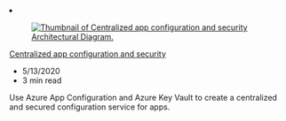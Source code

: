 <!-- This file is automatically generated by build/architectures/build_index.py. Any updates will be lost. -->

<!-- markdownlint-disable MD033 -->

<li class="grid-item item-column" data-categories="Security Management and Governance ">
<article class="card">
    <div class="card-header has-margin-bottom-none" aria-hidden="true">
        <figure class="image diagram has-height-175 has-overflow-hidden level">
            <a href="/azure/architecture/solution-ideas/articles/appconfig-key-vault"><img src="/azure/architecture/browse/thumbs/appconfig-key-vault.png" class="diagram" alt="Thumbnail of Centralized app configuration and security Architectural Diagram." data-linktype="relative-path"></a>
        </figure>
    </div>
    <div class="card-content">
        <a class="card-content-title has-margin-top-none" href="/azure/architecture/solution-ideas/articles/appconfig-key-vault">
            <p>Centralized app configuration and security</p>
        </a>
        <ul class="card-content-metadata">
            <li>5/13/2020</li>
            <li>3 min read</li>
        </ul>
        <p class="card-content-description">Use Azure App Configuration and Azure Key Vault to create a centralized and secured configuration service for apps.</p>
        <div class="bottom-to-top-fade is-hidden-mobile"></div>
    </div>
</article>
</li>

